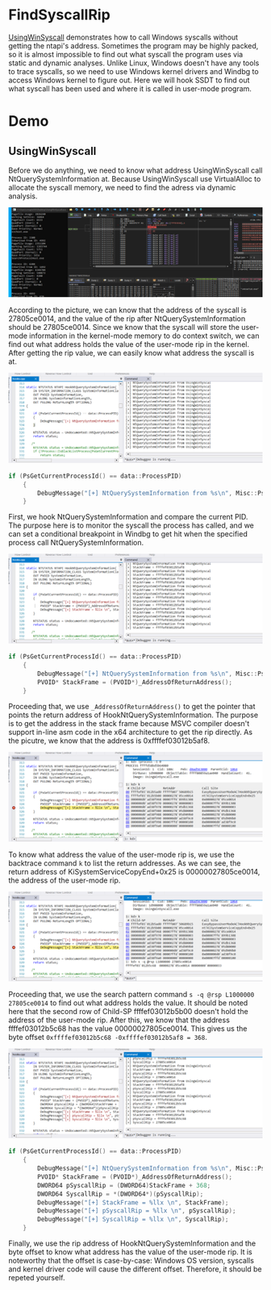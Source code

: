 # FindSyscallRip
[UsingWinSyscall](https://github.com/xmaple555/UsingWinSyscall) demonstrates how to call Windows syscalls without getting the ntapi's address. Sometimes the program may be highly packed, so it is almost impossible to find out what syscall the program uses via static and dynamic analyses. Unlike Linux, Windows doesn't have any tools to trace syscalls, so we need to use Windows kernel drivers and Windbg to access Windows kernel to figure out. Here we will hook SSDT to find out what syscall has been used and where it is called in user-mode program.

# Demo
## UsingWinSyscall
Before we do anything, we need to know what address UsingWinSyscall call NtQuerySystemInformation at. Because UsingWinSyscall use VirtualAlloc to allocate the syscall memory, we need to find the adress via dynamic analysis.

![](demo/0.png)

According to the picture, we can know that the address of the syscall is 27805ce0014, and the value of the rip after NtQuerySystemInformation should be 27805ce0014. Since we know that the syscall will store the user-mode information in the kernel-mode memory to do context switch, we can find out what address holds the value of the user-mode rip in the kernel. After getting the rip value, we can easily know what address the syscall is at.

![](demo/1.png)

```c
if (PsGetCurrentProcessId() == data::ProcessPID)
    {
        DebugMessage("[+] NtQuerySystemInformation from %s\n", Misc::PsGetProcessImageFileName2(PsGetCurrentProcess()));                         
    }
```
First, we hook NtQuerySystemInformation and compare the current PID. The purpose here is to monitor the syscall the process has called, and we can set a conditional breakpoint in Windbg to get hit when the specified process call NtQuerySystemInformation.

![](demo/2.png)

```c
if (PsGetCurrentProcessId() == data::ProcessPID)
    {
        DebugMessage("[+] NtQuerySystemInformation from %s\n", Misc::PsGetProcessImageFileName2(PsGetCurrentProcess()));                         
        PVOID* StackFrame = (PVOID*)_AddressOfReturnAddress();
    }
```
Proceeding that, we use `_AddressOfReturnAddress()` to get the pointer that points the return address of HookNtQuerySystemInformation. The purpose is to get the address in the stack frame because MSVC compiler doesn't support in-line asm code in the x64 architecture to get the rip directly. As the picutre, we know that the address is 0xffffef03012b5af8.

![](demo/4.png)

To know what address the value of the user-mode rip is, we use the backtrace command `k` to list the return addresses. As we can see, the return address of KiSystemServiceCopyEnd+0x25 is 00000027805ce0014, the address of the user-mode rip. 

![](demo/5.png)

Proceeding that, we use the search pattern command `s -q @rsp L1000000 27805ce0014` to find out what address holds the value. It should be noted here that the second row of Child-SP ffffef03012b5b00 doesn't hold the address of the user-mode rip. After this, we know that the address ffffef03012b5c68 has the value 00000027805ce0014. This gives us the byte offset `0xffffef03012b5c68 -0xffffef03012b5af8 = 368`.

![](demo/6.png)

```c
if (PsGetCurrentProcessId() == data::ProcessPID)
    {
        DebugMessage("[+] NtQuerySystemInformation from %s\n", Misc::PsGetProcessImageFileName2(PsGetCurrentProcess()));                         
        PVOID* StackFrame = (PVOID*)_AddressOfReturnAddress();
        DWORD64 pSyscallRip = (DWORD64)StackFrame + 368;
        DWORD64 SyscallRip = *(DWORD64*)(pSyscallRip);
        DebugMessage("[+] StackFrame = %llx \n", StackFrame);
        DebugMessage("[+] pSyscallRip = %llx \n", pSyscallRip);
        DebugMessage("[+] SyscallRip = %llx \n", SyscallRip);
    }
```

Finally, we use the rip address of HookNtQuerySystemInformation and the byte offset to know what address has the value of the user-mode rip. It is noteworthy that the offset is case-by-case: Windows OS version, syscalls and kernel driver code will cause the different offset. Therefore, it should be repeted yourself.
